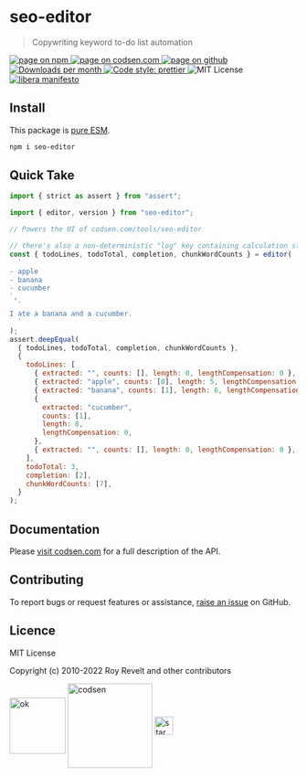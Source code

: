 # seo-editor

> Copywriting keyword to-do list automation

<div class="package-badges">
  <a href="https://www.npmjs.com/package/seo-editor" rel="nofollow noreferrer noopener">
    <img src="https://img.shields.io/badge/-npm-blue?style=flat-square" alt="page on npm">
  </a>
  <a href="https://codsen.com/os/seo-editor" rel="nofollow noreferrer noopener">
    <img src="https://img.shields.io/badge/-codsen-blue?style=flat-square" alt="page on codsen.com">
  </a>
  <a href="https://github.com/codsen/codsen/tree/main/packages/seo-editor" rel="nofollow noreferrer noopener">
    <img src="https://img.shields.io/badge/-github-blue?style=flat-square" alt="page on github">
  </a>
  <a href="https://npmcharts.com/compare/seo-editor?interval=30" rel="nofollow noreferrer noopener" target="_blank">
    <img src="https://img.shields.io/npm/dm/seo-editor.svg?style=flat-square" alt="Downloads per month">
  </a>
  <a href="https://prettier.io" rel="nofollow noreferrer noopener" target="_blank">
    <img src="https://img.shields.io/badge/code_style-prettier-brightgreen.svg?style=flat-square" alt="Code style: prettier">
  </a>
  <img src="https://img.shields.io/badge/licence-MIT-brightgreen.svg?style=flat-square" alt="MIT License">
  <a href="https://liberamanifesto.com" rel="nofollow noreferrer noopener" target="_blank">
    <img src="https://img.shields.io/badge/libera-manifesto-lightgrey.svg?style=flat-square" alt="libera manifesto">
  </a>
</div>

## Install

This package is [pure ESM](https://gist.github.com/sindresorhus/a39789f98801d908bbc7ff3ecc99d99c).

```bash
npm i seo-editor
```

## Quick Take

```js
import { strict as assert } from "assert";

import { editor, version } from "seo-editor";

// Powers the UI of codsen.com/tools/seo-editor

// there's also a non-deterministic "log" key containing calculation statistics
const { todoLines, todoTotal, completion, chunkWordCounts } = editor(
  `
- apple
- banana
- cucumber
`,
  `
I ate a banana and a cucumber.
  `
);
assert.deepEqual(
  { todoLines, todoTotal, completion, chunkWordCounts },
  {
    todoLines: [
      { extracted: "", counts: [], length: 0, lengthCompensation: 0 },
      { extracted: "apple", counts: [0], length: 5, lengthCompensation: 3 },
      { extracted: "banana", counts: [1], length: 6, lengthCompensation: 2 },
      {
        extracted: "cucumber",
        counts: [1],
        length: 8,
        lengthCompensation: 0,
      },
      { extracted: "", counts: [], length: 0, lengthCompensation: 0 },
    ],
    todoTotal: 3,
    completion: [2],
    chunkWordCounts: [7],
  }
);
```

## Documentation

Please [visit codsen.com](https://codsen.com/os/seo-editor/) for a full description of the API.

## Contributing

To report bugs or request features or assistance, [raise an issue](https://github.com/codsen/codsen/issues/new/choose) on GitHub.

## Licence

MIT License

Copyright (c) 2010-2022 Roy Revelt and other contributors

<img src="https://codsen.com/images/png-codsen-ok.png" width="98" alt="ok" align="center"> <img src="https://codsen.com/images/png-codsen-1.png" width="148" alt="codsen" align="center"> <img src="https://codsen.com/images/png-codsen-star-small.png" width="32" alt="star" align="center">
